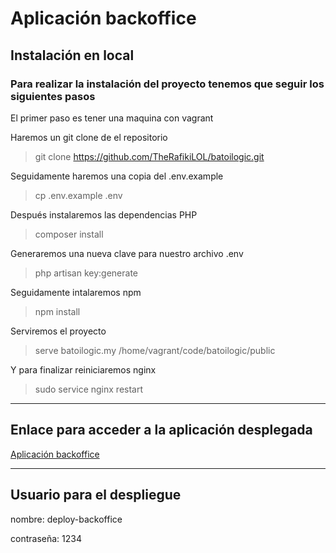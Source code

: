 # Aplicación backoffice

## Instalación en local

### Para realizar la instalación del proyecto tenemos que seguir los siguientes pasos

<p>El primer paso es tener una maquina con vagrant</p>

<p>Haremos un git clone de el repositorio</p>

> git clone https://github.com/TheRafikiLOL/batoilogic.git

<p>Seguidamente haremos una copia del .env.example</p>

> cp .env.example .env

<p>Después instalaremos las dependencias PHP</p>

> composer install

<p>Generaremos una nueva clave para nuestro archivo .env</p>

> php artisan key:generate

<p>Seguidamente intalaremos npm</p>

> npm install

<p>Serviremos el proyecto</p>

> serve batoilogic.my /home/vagrant/code/batoilogic/public

<p>Y para finalizar reiniciaremos nginx</p>

> sudo service nginx restart

***

## Enlace para acceder a la aplicación desplegada

[Aplicación backoffice](http://backoffice.g03.batoilogic.es/)

***

## Usuario para el despliegue

<p>nombre: deploy-backoffice</p>
<p>contraseña: 1234</p>
